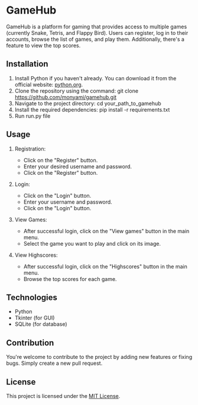 # GameHub

GameHub is a platform for gaming that provides access to multiple games (currently Snake, Tetris, and Flappy Bird). Users can register, log in to their accounts, browse the list of games, and play them. Additionally, there's a feature to view the top scores.

## Installation

1. Install Python if you haven't already. You can download it from the official website: [python.org](https://www.python.org/downloads/).
2. Clone the repository using the command: git clone https://github.com/monyami/gamehub.git
3. Navigate to the project directory: cd your_path_to_gamehub
4. Install the required dependencies: pip install -r requirements.txt
5. Run run.py file


## Usage

1. Registration:
   - Click on the "Register" button.
   - Enter your desired username and password.
   - Click on the "Register" button.

2. Login:
   - Click on the "Login" button.
   - Enter your username and password.
   - Click on the "Login" button.

3. View Games:
   - After successful login, click on the "View games" button in the main menu.
   - Select the game you want to play and click on its image.

4. View Highscores:
   - After successful login, click on the "Highscores" button in the main menu.
   - Browse the top scores for each game.

## Technologies

- Python
- Tkinter (for GUI)
- SQLite (for database)

## Contribution

You're welcome to contribute to the project by adding new features or fixing bugs. Simply create a new pull request.

## License

This project is licensed under the [MIT License](LICENSE).
